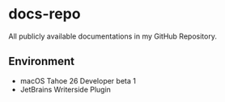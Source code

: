# docs-repo

All publicly available documentations in my GitHub Repository.

## Environment

* macOS Tahoe 26 Developer beta 1
* JetBrains Writerside Plugin

